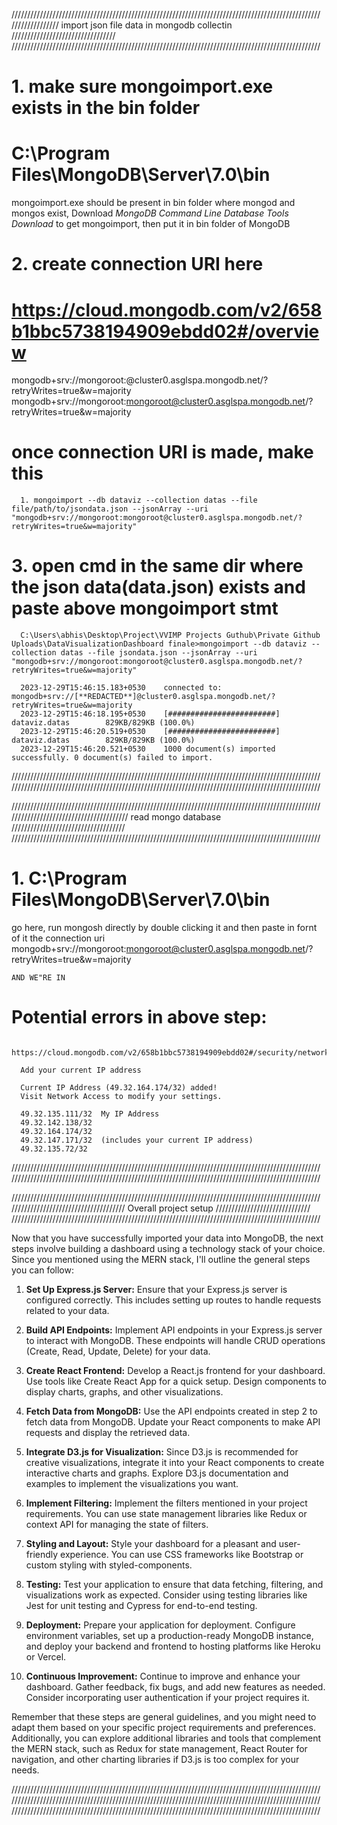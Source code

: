 //////////////////////////////////////////////////////////////////////////////////////////////////
///////////////   import json file data in mongodb collectin     /////////////////////////////////
//////////////////////////////////////////////////////////////////////////////////////////////////

# 1. make sure mongoimport.exe exists in the bin folder 

   # C:\Program Files\MongoDB\Server\7.0\bin

mongoimport.exe should be present in bin folder where mongod and mongos exist,
Download *MongoDB Command Line Database Tools Download* to get mongoimport, then put it in bin folder of MongoDB

# 2. create connection URI here
   #  https://cloud.mongodb.com/v2/658b1bbc5738194909ebdd02#/overview

   mongodb+srv://mongoroot:<password>@cluster0.asglspa.mongodb.net/?retryWrites=true&w=majority
   mongodb+srv://mongoroot:mongoroot@cluster0.asglspa.mongodb.net/?retryWrites=true&w=majority

   # once connection URI is made, make this
      1. mongoimport --db dataviz --collection datas --file file/path/to/jsondata.json --jsonArray --uri "mongodb+srv://mongoroot:mongoroot@cluster0.asglspa.mongodb.net/?retryWrites=true&w=majority"

# 3. open cmd in the same dir where the json data(data.json) exists and paste above mongoimport stmt

      C:\Users\abhis\Desktop\Project\VVIMP Projects Guthub\Private Github Uploads\DataVisualizationDashboard finale>mongoimport --db dataviz --collection datas --file jsondata.json --jsonArray --uri "mongodb+srv://mongoroot:mongoroot@cluster0.asglspa.mongodb.net/?retryWrites=true&w=majority"
      
      2023-12-29T15:46:15.183+0530    connected to: mongodb+srv://[**REDACTED**]@cluster0.asglspa.mongodb.net/?retryWrites=true&w=majority
      2023-12-29T15:46:18.195+0530    [########################] dataviz.datas        829KB/829KB (100.0%)
      2023-12-29T15:46:20.519+0530    [########################] dataviz.datas        829KB/829KB (100.0%)
      2023-12-29T15:46:20.521+0530    1000 document(s) imported successfully. 0 document(s) failed to import.

//////////////////////////////////////////////////////////////////////////////////////////////////
//////////////////////////////////////////////////////////////////////////////////////////////////

//////////////////////////////////////////////////////////////////////////////////////////////////
/////////////////////////////////////  read mongo database    ////////////////////////////////////
//////////////////////////////////////////////////////////////////////////////////////////////////

# 1. C:\Program Files\MongoDB\Server\7.0\bin

   go here, run mongosh directly by double clicking it and then paste in fornt of it the connection uri
   mongodb+srv://mongoroot:mongoroot@cluster0.asglspa.mongodb.net/?retryWrites=true&w=majority

    AND WE"RE IN

   # Potential errors in above step:

      https://cloud.mongodb.com/v2/658b1bbc5738194909ebdd02#/security/network/accessList

      Add your current IP address

      Current IP Address (49.32.164.174/32) added!
      Visit Network Access to modify your settings.

      49.32.135.111/32 	My IP Address	
      49.32.142.138/32 		
      49.32.164.174/32
      49.32.147.171/32  (includes your current IP address)		
      49.32.135.72/32

//////////////////////////////////////////////////////////////////////////////////////////////////
//////////////////////////////////////////////////////////////////////////////////////////////////







//////////////////////////////////////////////////////////////////////////////////////////////////
////////////////////////////////////    Overall project setup       //////////////////////////////
//////////////////////////////////////////////////////////////////////////////////////////////////

Now that you have successfully imported your data into MongoDB, the next steps involve building a dashboard using a technology stack of your choice. Since you mentioned using the MERN stack, I'll outline the general steps you can follow:

1. **Set Up Express.js Server:**
   Ensure that your Express.js server is configured correctly. This includes setting up routes to handle requests related to your data.

2. **Build API Endpoints:**
   Implement API endpoints in your Express.js server to interact with MongoDB. These endpoints will handle CRUD operations (Create, Read, Update, Delete) for your data.

3. **Create React Frontend:**
   Develop a React.js frontend for your dashboard. Use tools like Create React App for a quick setup. Design components to display charts, graphs, and other visualizations.

4. **Fetch Data from MongoDB:**
   Use the API endpoints created in step 2 to fetch data from MongoDB. Update your React components to make API requests and display the retrieved data.

5. **Integrate D3.js for Visualization:**
   Since D3.js is recommended for creative visualizations, integrate it into your React components to create interactive charts and graphs. Explore D3.js documentation and examples to implement the visualizations you want.

6. **Implement Filtering:**
   Implement the filters mentioned in your project requirements. You can use state management libraries like Redux or context API for managing the state of filters.

7. **Styling and Layout:**
   Style your dashboard for a pleasant and user-friendly experience. You can use CSS frameworks like Bootstrap or custom styling with styled-components.

8. **Testing:**
   Test your application to ensure that data fetching, filtering, and visualizations work as expected. Consider using testing libraries like Jest for unit testing and Cypress for end-to-end testing.

9. **Deployment:**
   Prepare your application for deployment. Configure environment variables, set up a production-ready MongoDB instance, and deploy your backend and frontend to hosting platforms like Heroku or Vercel.

10. **Continuous Improvement:**
    Continue to improve and enhance your dashboard. Gather feedback, fix bugs, and add new features as needed. Consider incorporating user authentication if your project requires it.

Remember that these steps are general guidelines, and you might need to adapt them based on your specific project requirements and preferences. Additionally, you can explore additional libraries and tools that complement the MERN stack, such as Redux for state management, React Router for navigation, and other charting libraries if D3.js is too complex for your needs.


//////////////////////////////////////////////////////////////////////////////////////////////////
//////////////////////////////////////////////////////////////////////////////////////////////////
//////////////////////////////////////////////////////////////////////////////////////////////////